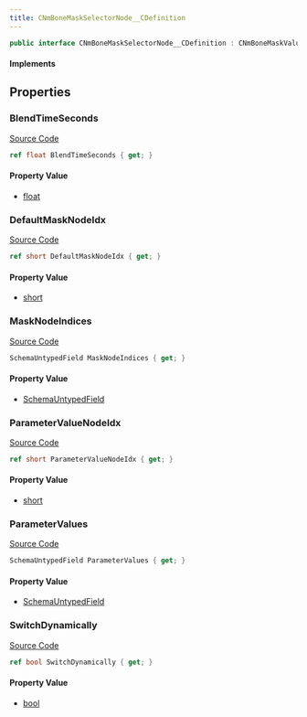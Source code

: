 ```yaml
---
title: CNmBoneMaskSelectorNode__CDefinition
---
```


```csharp
public interface CNmBoneMaskSelectorNode__CDefinition : CNmBoneMaskValueNode__CDefinition, CNmValueNode__CDefinition, CNmGraphNode__CDefinition, ISchemaClass<CNmGraphNode__CDefinition>, ISchemaClass<CNmValueNode__CDefinition>, ISchemaClass<CNmBoneMaskValueNode__CDefinition>, ISchemaClass<CNmBoneMaskSelectorNode__CDefinition>, ISchemaField, ISchemaClass, INativeHandle
```

#### Implements

## Properties

### BlendTimeSeconds

[Source Code](https://github.com/swiftly-solution/swiftlys2/blob/beta/managed/src/SwiftlyS2.Generated/Schemas/Interfaces/CNmBoneMaskSelectorNode__CDefinition.cs#L28)

```csharp
ref float BlendTimeSeconds { get; }
```

#### Property Value

- [float](https://learn.microsoft.com/dotnet/api/system.single)

### DefaultMaskNodeIdx

[Source Code](https://github.com/swiftly-solution/swiftlys2/blob/beta/managed/src/SwiftlyS2.Generated/Schemas/Interfaces/CNmBoneMaskSelectorNode__CDefinition.cs#L16)

```csharp
ref short DefaultMaskNodeIdx { get; }
```

#### Property Value

- [short](https://learn.microsoft.com/dotnet/api/system.int16)

### MaskNodeIndices

[Source Code](https://github.com/swiftly-solution/swiftlys2/blob/beta/managed/src/SwiftlyS2.Generated/Schemas/Interfaces/CNmBoneMaskSelectorNode__CDefinition.cs#L23)

```csharp
SchemaUntypedField MaskNodeIndices { get; }
```

#### Property Value

- [SchemaUntypedField](/docs/api/shared/schemas/schemauntypedfield)

### ParameterValueNodeIdx

[Source Code](https://github.com/swiftly-solution/swiftlys2/blob/beta/managed/src/SwiftlyS2.Generated/Schemas/Interfaces/CNmBoneMaskSelectorNode__CDefinition.cs#L18)

```csharp
ref short ParameterValueNodeIdx { get; }
```

#### Property Value

- [short](https://learn.microsoft.com/dotnet/api/system.int16)

### ParameterValues

[Source Code](https://github.com/swiftly-solution/swiftlys2/blob/beta/managed/src/SwiftlyS2.Generated/Schemas/Interfaces/CNmBoneMaskSelectorNode__CDefinition.cs#L26)

```csharp
SchemaUntypedField ParameterValues { get; }
```

#### Property Value

- [SchemaUntypedField](/docs/api/shared/schemas/schemauntypedfield)

### SwitchDynamically

[Source Code](https://github.com/swiftly-solution/swiftlys2/blob/beta/managed/src/SwiftlyS2.Generated/Schemas/Interfaces/CNmBoneMaskSelectorNode__CDefinition.cs#L20)

```csharp
ref bool SwitchDynamically { get; }
```

#### Property Value

- [bool](https://learn.microsoft.com/dotnet/api/system.boolean)

